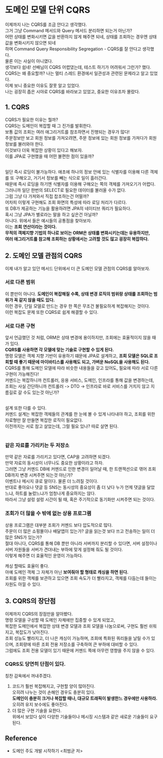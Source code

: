 # 도메인 모델 단위 CQRS
이제까지 나는 CQRS를 조금 안다고 생각했다. <br>
그거 그냥 Command 메서드와 Query 메서드 분리하면 되는거 아닌가? <br>
어떤 상태를 변화시키면 값을 반환하지 않게 해주면 되네, 상태를 조회하는 경우엔 상태 값을 변화시키지 않으면 되네 <br>
하며 Command Query Responsibility Segregation - CQRS를 잘 안다고 생각했다. <br> 
물론 이는 사실이 아니였다. <br>
생각보다 쉽네! 선배님이 CQRS 어렵댔는데, 테스트 하기가 어려워서 그런가? 했다. <br>
CQRS는 왜 중요할까? 나는 멀티 스레드 환경에서 일관성과 관련된 문제라고 알고 있었다. <br>
이제 보니 중요한 이유도 잘못 알고 있었다. <br> 
나는 굉장히 좁은 시야로 CQRS를 바라보고 있었고, 중요한 이유조차 몰랐다. <Br>


## 1. CQRS
CQRS가 필요한 이유는 뭘까? <br>
CQRS는 도메인이 복잡할 때 그 진가를 발휘한다. <br>
보통 값의 조회는 여러 애그리거트를 참조하면서 진행되는 경우가 많다! <br>
주문정보만 보고 회원 정보를 가져오려면, 주문 정보에 있는 회원 정보를 가져다가 회원 정보를 불러와야 한다. <br>
이것보다 더욱 복잡한 상황이 있다고 해보자. <br>
이를 JPA로 구현했을 때 어떤 불편한 점이 있을까? <br> <br>

일단 즉시 로딩이 불가능하다. 애초에 하나의 정보 안에 있는 식별자를 이용해 다른 객체를 또 구해오고, 거기서 정보를 빼는 식으로 일이 흘러간다. <br>
때문에 즉시 로딩을 하기엔 식별자를 이용해 구해오는 쪽의 객체를 가져오기가 어렵다. <br>
그러니까 일단 한번의 SELECT로 필요한 데이터를 불러올 수가 없다. <br>
그럼 그냥 다 가져와서 직접 찹조하는건 어떨까? <br>
어차피 이렇게 구현해도 조회 화면의 특성에 따라 로딩 처리가 다르다. <br>
또 DB가 제공하는 기능을 활용하려면 JPA의 네이티브 쿼리가 필요하다. <br>
혹시 그냥 JPA가 별로라는 말을 하고 싶은건 아닐까? <br>
아니다. 위에서 들은 예시들의 공통점을 찾아보자. <br>
이는 **조회 연산이라는 것이다.** <br>
**무적의 객체지향 기법의 하나로 보이는 ORM은 상태를 변화시키는데는 유용하지만, <br> 여러 애그리거트를 참고해 조회하는 상황에서는 고려할 것도 많고 굉장히 복잡하다.** <br>


## 2. 도메인 모델 관점의 CQRS
이제 내가 알고 있던 메서드 단위에서 더 큰 도메인 모델 관점의 CQRS를 알아보자. <br>

### 서로 다른 범위
이 뿐만이 아니다. **도메인이 복잡해질 수록, 상태 변경 로직의 범위랑 상태를 조회하는 범위가 꼭 같지 않을 때도 있다.** <br>
이런 경우, 단일 모델로 만드는 경우 한 쪽은 무조건 불필요하게 복잡해지는 것이다. <br>
이런 복잡도 문제 또한 CQRS로 쉽게 해결할 수 있다.



### 서로 다른 구현
앞서 언급했던 것 처럼, ORM은 상태 변경에 용이하지만, 조회에는 효율적이지 않을 때가 있다. <br>
**CQRS를 사용하면 각 모델에 맞는 기술로 구현할 수 있게 된다.** <br>
명령 모델은 객체 지향 기반이 유용하기 떄문에 JPA로 설계하고, **조회 모델은 SQL로 조회할 때 좋기 때문에 마이바티스를 사용해도 되고, 가벼운 NoSQL을 사용해도 된다.** <br>
CQRS를 통해 도메인 모델에 따라 비슷한 내용들을 갖고 있어도, 필요에 따라 서로 다른 구현이 가능해진다! <br>
커멘드는 복잡하니까 컨트롤러, 응용 서비스, 도메인, 인프라를 통해 값을 변경하는데, <br>
조회는 사실 간단하니까 컨트롤러 -> DTO -> 인프라로 바로 서비스를 거치지 않고 지름길로 갈 수도 있는것 아닌가? <Br> <br>

설계 또한 다를 수 있다. <Br>
커멘드 설계는 복잡한 객체들의 관계를 한 눈에 볼 수 있게 나타내야 하고, 조회를 위한 자료형만 잘 만들면 복잡한 로직이 필요없다. <br>
이전까지는 서로 참고 살았는데, 그럴 필요 있나? 따로 살면 된다. <br> <br>

### 같은 자료를 가리키는 두 저장소
만약 같은 자료를 가리키고 있다면, CAP을 고려하면 되겠다. <br>
만약 자료의 동시성이 너무나도 중요한 상황이라고 하자. <br>
그러면 그냥 커멘드 DB에 커멘드로 인한 변경이 일어날 때, 한 트랜잭션으로 엮어 조회 DB까지 변경 시켜주면 되는것 아닌가? <br>
이벤트나 메시지 큐로 말이다. 물론 더 느려질 것이다. <Br>
반대로 좋아요나 댓글 등 SNS는 동시성의 중요성이 좀 더 낮다 누가 언제 댓글을 달았느냐, 하트를 눌렀느냐가 엄청나게 중요하지는 않다. <br>
따라서 그냥 설렁 설렁 시간이 될 때, 혹은 주기적으로 동기화만 시켜주면 되는 것이다.

### 조회가 더 많을 수 밖에 없는 상용 프로그램
상용 프로그램은 대부분 조회가 커멘드 보다 압도적으로 많다. <br>
주문이 더 많은 쇼핑몰이나 배달앱이 있는가? 글을 읽는것 보다 쓰고 전송하는 일이 더 많은 SNS가 있는가? <Br> 
절대 아니다, CQRS를 통해 DB 뿐만 아니라 서버까지 분리할 수 있다면, 서버 설정이나 서버 자원들을 서버가 견뎌내는 부하에 맞게 설정해 줘도 될 것이다. <Br>
이렇게 해주면 더 효율적인 운영이 가능하다. <br>

캐싱 할때도 효율이 좋다. <Br>
아예 도메인 객체 그 자체가 아닌 **보여줘야 할 형태로 캐싱을 하면 된다.** <br>
조회를 위한 객체를 보관하고 있으면 조회 속도가 더 빨라지고, 객체를 다듬는데 들이는 자원도 아낄 수 있다. <br>

## 3. CQRS의 장단점
이제까지 CQRS의 장점만을 알아봤다. <br>
명령 모델을 구성할 때 도메인 자체에만 집중할 수 있게 되었고, <br>
복잡한 도메인에서 복잡한 상태 변경 모델과 조회 모델을 나눔으로써, 구현도 훨씬 쉬워지고, 복잡도가 낮아진다. <br>
조회 성능도 빨라지고, 더 나은 캐싱이 가능하며, 조회에 특화된 쿼리들을 날릴 수가 있으며, 조회량에 따른 조회 전용 저장소를 구축하여 큰 부하에 대비할 수 있다. <br>
그럼에도 조회 전용 모델이 있기 때문에 커멘드 쪽에 아무런 영향을 주지 않을 수 있다.

### CQRS도 당연히 단점이 있다.
칭찬 감옥에서 꺼내주겠다. <br>
1. 코드가 훨씬 복잡해지고, 구현할 양이 많아진다. <br> 오히려 나누는 것이 손해인 경우도 충분히 있다. <br> **도메인이 충분히 크거나 복잡할 때나, 대규모 트래픽이 발생한느 경우에만 사용하라.** <br> 오히려 유지 보수에도 좋아진다.
2. 더 많은 구현 기술을 요한다. <br> 위에서 보았다 싶이 다양한 기술들이나 메시징 시스템과 같은 새로운 기술들이 요구된다.


## Reference
- 도메인 주도 개발 시작하기 <최범균 저>
